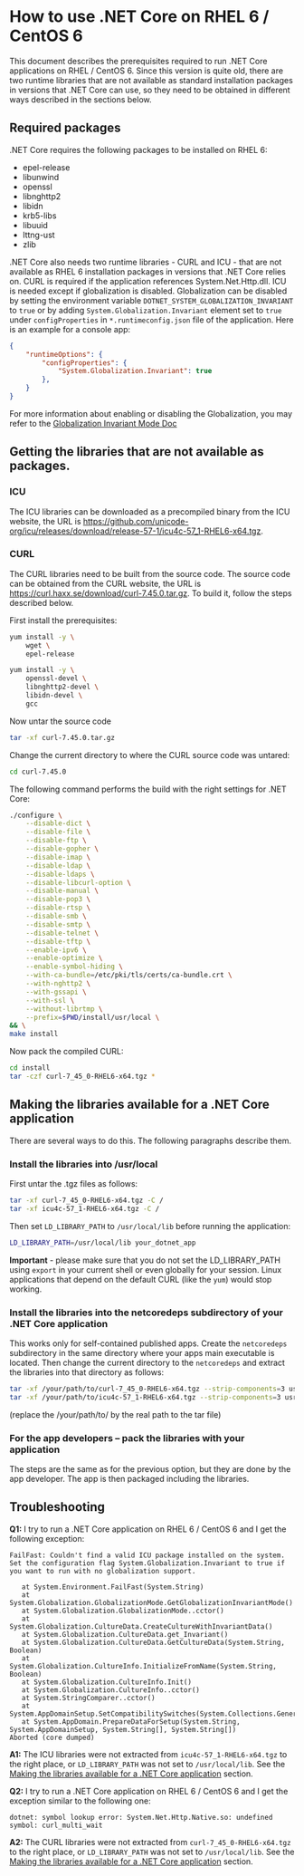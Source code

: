 # How to use .NET Core on RHEL 6 / CentOS 6
This document describes the prerequisites required to run .NET Core applications on RHEL / CentOS 6. Since this version is quite old, there are two runtime libraries that are not available as standard  installation packages in versions that .NET Core can use, so they need to be obtained in different ways described in the sections below.
## Required packages
.NET Core requires the following packages to be installed on RHEL 6: 
* epel-release 
* libunwind
* openssl
* libnghttp2
* libidn
* krb5-libs
* libuuid
* lttng-ust
* zlib

.NET Core also needs two runtime libraries - CURL and ICU - that are not available as RHEL 6 installation packages in versions that .NET Core relies on. CURL is required if the application references System.Net.Http.dll. ICU is needed except if globalization is disabled. Globalization can be disabled by setting the environment variable `DOTNET_SYSTEM_GLOBALIZATION_INVARIANT` to `true` or by adding `System.Globalization.Invariant` element set to `true` under `configProperties` in `*.runtimeconfig.json` file of the application. Here is an example for a console app:
```json
{
    "runtimeOptions": {
        "configProperties": {
            "System.Globalization.Invariant": true
        },
    }
}
```
For more information about enabling or disabling the Globalization, you may refer to the [Globalization Invariant Mode Doc](https://github.com/dotnet/corefx/blob/master/Documentation/architecture/globalization-invariant-mode.md)

## Getting the libraries that are not available as packages.
### ICU
The ICU libraries can be downloaded as a precompiled binary from the ICU website, the URL is https://github.com/unicode-org/icu/releases/download/release-57-1/icu4c-57_1-RHEL6-x64.tgz.
### CURL
The CURL libraries need to be built from the source code. The source code can be obtained from the CURL website, the URL is https://curl.haxx.se/download/curl-7.45.0.tar.gz.
To build it, follow the steps described below.

First install the prerequisites:
```sh
yum install -y \
    wget \
    epel-release 

yum install -y \
    openssl-devel \
    libnghttp2-devel \
    libidn-devel \
    gcc 
```
Now untar the source code
```sh
tar -xf curl-7.45.0.tar.gz
```
Change the current directory to where the CURL source code was untared:
```sh
cd curl-7.45.0
```
The following command performs the build with the right settings for .NET Core:
```sh
./configure \
    --disable-dict \
    --disable-file \
    --disable-ftp \
    --disable-gopher \
    --disable-imap \
    --disable-ldap \
    --disable-ldaps \
    --disable-libcurl-option \
    --disable-manual \
    --disable-pop3 \
    --disable-rtsp \
    --disable-smb \
    --disable-smtp \
    --disable-telnet \
    --disable-tftp \
    --enable-ipv6 \
    --enable-optimize \
    --enable-symbol-hiding \
    --with-ca-bundle=/etc/pki/tls/certs/ca-bundle.crt \
    --with-nghttp2 \
    --with-gssapi \
    --with-ssl \
    --without-librtmp \
    --prefix=$PWD/install/usr/local \
&& \
make install
```
Now pack the compiled CURL:
```sh
cd install 
tar -czf curl-7_45_0-RHEL6-x64.tgz *
```
## Making the libraries available for a .NET Core application
There are several ways to do this. The following paragraphs describe them. 
### Install the libraries into /usr/local
First untar the .tgz files as follows:
```sh
tar -xf curl-7_45_0-RHEL6-x64.tgz -C /
tar -xf icu4c-57_1-RHEL6-x64.tgz -C /
```
Then set `LD_LIBRARY_PATH` to `/usr/local/lib` before running the application:
```sh
LD_LIBRARY_PATH=/usr/local/lib your_dotnet_app
```
**Important** - please make sure that you do not set the LD_LIBRARY_PATH using `export` in your current shell or even globally for your session. Linux applications that depend on the default CURL (like the `yum`) would stop working.
### Install the libraries into the netcoredeps subdirectory of your .NET Core application
This works only for self-contained published apps. Create the `netcoredeps` subdirectory in the same directory where your apps main executable is located. Then change the current directory to the `netcoredeps` and extract the libraries into that directory as follows:
```sh
tar -xf /your/path/to/curl-7_45_0-RHEL6-x64.tgz --strip-components=3 usr/local/lib/*.so*
tar -xf /your/path/to/icu4c-57_1-RHEL6-x64.tgz --strip-components=3 usr/local/lib/*.so*
```
(replace the /your/path/to/ by the real path to the tar file)
### For the app developers – pack the libraries with your application
The steps are the same as for the previous option, but they are done by the app developer. The app is then packaged including the libraries.
## Troubleshooting
**Q1:** I try to run a .NET Core application on RHEL 6 / CentOS 6 and I get the following exception: 
```
FailFast: Couldn't find a valid ICU package installed on the system. Set the configuration flag System.Globalization.Invariant to true if you want to run with no globalization support.

   at System.Environment.FailFast(System.String)
   at System.Globalization.GlobalizationMode.GetGlobalizationInvariantMode()
   at System.Globalization.GlobalizationMode..cctor()
   at System.Globalization.CultureData.CreateCultureWithInvariantData()
   at System.Globalization.CultureData.get_Invariant()
   at System.Globalization.CultureData.GetCultureData(System.String, Boolean)
   at System.Globalization.CultureInfo.InitializeFromName(System.String, Boolean)
   at System.Globalization.CultureInfo.Init()
   at System.Globalization.CultureInfo..cctor()
   at System.StringComparer..cctor()
   at System.AppDomainSetup.SetCompatibilitySwitches(System.Collections.Generic.IEnumerable`1<System.String>)
   at System.AppDomain.PrepareDataForSetup(System.String, System.AppDomainSetup, System.String[], System.String[])
Aborted (core dumped)
```
**A1:** The ICU libraries were not extracted from `icu4c-57_1-RHEL6-x64.tgz` to the right place, or `LD_LIBRARY_PATH` was not set to `/usr/local/lib`. See the [Making the libraries available for a .NET Core application](#making-the-libraries-available-for-a-net-core-application) section.
 

**Q2:** I try to run a .NET Core application on RHEL 6 / CentOS 6 and I get the exception similar to the following one:
```
dotnet: symbol lookup error: System.Net.Http.Native.so: undefined symbol: curl_multi_wait
```
**A2:** The CURL libraries were not extracted from `curl-7_45_0-RHEL6-x64.tgz` to the right place, or `LD_LIBRARY_PATH` was not set to `/usr/local/lib`. See the [Making the libraries available for a .NET Core application](#making-the-libraries-available-for-a-net-core-application) section.
